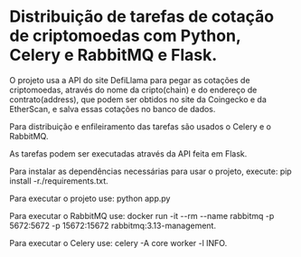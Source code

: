 # Distribuição de tarefas de cotação de criptomoedas com Python, Celery e RabbitMQ e Flask.

O projeto usa a API do site DefiLlama para pegar as cotações de criptomoedas, através do nome da cripto(chain) e do endereço de contrato(address), que podem ser obtidos no site da Coingecko e da EtherScan, e salva essas cotações no banco de dados.

Para distribuição e enfileiramento das tarefas são usados o Celery e o RabbitMQ. 

As tarefas podem ser executadas através da API feita em Flask.

Para instalar as dependências necessárias para usar o projeto, execute: pip install -r./requirements.txt.

Para executar o projeto use: python app.py

Para executar o RabbitMQ use: docker run -it --rm --name rabbitmq -p 5672:5672 -p 15672:15672 rabbitmq:3.13-management.

Para executar o Celery use: celery -A core worker -l INFO.
